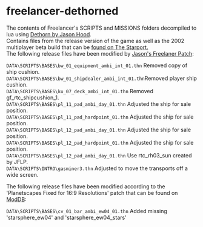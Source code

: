 # freelancer-dethorned
The contents of Freelancer's SCRIPTS and MISSIONS folders decompiled to lua using [Dethorn by Jason Hood](http://adoxa.altervista.org/freelancer/tools.html#dethorn).  
Contains files from the release version of the game as well as the 2002 multiplayer beta build that can be [found on The Starport.](https://the-starport.net/freelancer/download/singlefile.php?cid=11&lid=2678)  
The following release files have been modified by [Jason's Freelaner Patch](http://adoxa.altervista.org/freelancer/dl.php?f=jflp):

`DATA\SCRIPTS\BASES\bw_01_equipment_ambi_int_01.thn` Removed copy of ship cushion.  
`DATA\SCRIPTS\BASES\bw_01_shipdealer_ambi_int_01.thn`Removed player ship cushion.  
`DATA\SCRIPTS\BASES\ku_07_deck_ambi_int_01.thn` Removed gf_rtc_shipcushion_1.  
`DATA\SCRIPTS\BASES\pl_11_pad_ambi_day_01.thn` Adjusted the ship for sale position.  
`DATA\SCRIPTS\BASES\pl_11_pad_hardpoint_01.thn` Adjusted the ship for sale position.  
`DATA\SCRIPTS\BASES\pl_12_pad_ambi_day_01.thn` Adjusted the ship for sale position.  
`DATA\SCRIPTS\BASES\pl_12_pad_hardpoint_01.thn` Adjusted the ship for sale position.  
`DATA\SCRIPTS\BASES\pl_12_pad_ambi_day_01.thn` Use rtc_rh03_sun created by JFLP.  
`DATA\SCRIPTS\INTRO\gasminer3.thn` Adjusted to move the transports off a wide screen.  

The following release files have been modified according to the 'Planetscapes Fixed for 16:9 Resolutions' patch that can be found on [ModDB](https://www.moddb.com/games/freelancer/addons/planetscapes-fixed-for-169-resolutions):  

`DATA\SCRIPTS\BASES\cv_01_bar_ambi_ew04_01.thn` Added missing 'starsphere_ew04' and 'starsphere_ew04_stars'